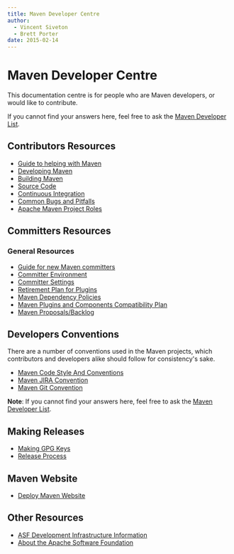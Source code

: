 ```yaml
---
title: Maven Developer Centre
author: 
  - Vincent Siveton
  - Brett Porter
date: 2015-02-14
---
```


<!-- Licensed to the Apache Software Foundation (ASF) under one-->
<!-- or more contributor license agreements.  See the NOTICE file-->
<!-- distributed with this work for additional information-->
<!-- regarding copyright ownership.  The ASF licenses this file-->
<!-- to you under the Apache License, Version 2.0 (the-->
<!-- "License"); you may not use this file except in compliance-->
<!-- with the License.  You may obtain a copy of the License at-->
<!---->
<!--   http://www.apache.org/licenses/LICENSE-2.0-->
<!---->
<!-- Unless required by applicable law or agreed to in writing,-->
<!-- software distributed under the License is distributed on an-->
<!-- "AS IS" BASIS, WITHOUT WARRANTIES OR CONDITIONS OF ANY-->
<!-- KIND, either express or implied.  See the License for the-->
<!-- specific language governing permissions and limitations-->
<!-- under the License.-->
<!-- NOTE: For help with the syntax of this file, see:-->
<!-- https://maven.apache.org/doxia/references/apt-format.html-->
# Maven Developer Centre

This documentation centre is for people who are Maven developers, or would like to contribute\.

If you cannot find your answers here, feel free to ask the [Maven Developer List](mailto:dev@maven\.apache\.org)\.

## Contributors Resources

- [Guide to helping with Maven](\.\./guides/development/guide\-helping\.html)
- [Developing Maven](\.\./guides/development/guide\-maven\-development\.html)
- [Building Maven](\.\./guides/development/guide\-building\-maven\.html)
- [Source Code](\.\./scm\.html)
- [Continuous Integration](https://ci\-maven\.apache\.org/job/Maven/job/maven\-box/)
- [Common Bugs and Pitfalls](\.\./plugin\-developers/common\-bugs\.html)
- [Apache Maven Project Roles](\.\./project\-roles\.html)
## Committers Resources

### General Resources

- [Guide for new Maven committers](\./welcome\-to\-new\-committers\.html)
- [Committer Environment](\./committer\-environment\.html)
- [Committer Settings](\./committer\-settings\.html)
- [Retirement Plan for Plugins](\./retirement\-plan\-plugins\.html)
- [Maven Dependency Policies](\./dependency\-policies\.html)
- [Maven Plugins and Components Compatibility Plan](\./compatibility\-plan\.html)
- [Maven Proposals/Backlog](https://cwiki\.apache\.org/confluence/pages/viewpage\.action?pageId=5964567)
## Developers Conventions

There are a number of conventions used in the Maven projects, which contributors and developers alike should follow for consistency&apos;s sake\.

- [Maven Code Style And Conventions](\./conventions/code\.html)
- [Maven JIRA Convention](\./conventions/jira\.html)
- [Maven Git Convention](\./conventions/git\.html)

**Note**: If you cannot find your answers here, feel free to ask the [Maven Developer List](mailto:dev@maven\.apache\.org)\.

## Making Releases

- [Making GPG Keys](\./release/pmc\-gpg\-keys\.html)
- [Release Process](\./release/index\.html)
## Maven Website

- [Deploy Maven Website](\./website/index\.html)
## Other Resources

- [ASF Development Infrastructure Information](https://www\.apache\.org/dev/)
- [About the Apache Software Foundation](https://www\.apache\.org/foundation/)
<!--TODO: tasks as buttons?-->
<!--TODO: de-dupe with existing documents in community-->
<!--TODO: clean up, have cookbook with more in depth documents like cutting releases, etc.-->
